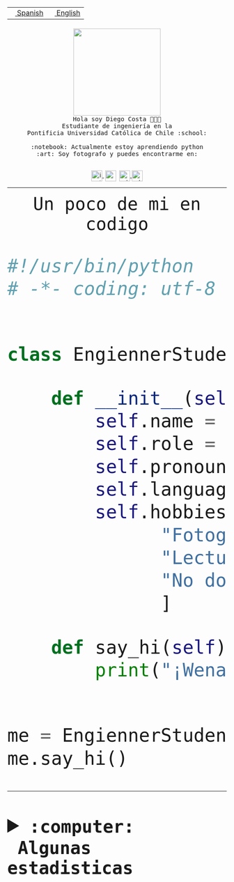 <table border="0"  align="right">
 <tr><td><a href="README.md"><img src="https://upload.wikimedia.org/wikipedia/commons/thumb/8/89/Bandera_de_Espa%C3%B1a.svg/1200px-Bandera_de_Espa%C3%B1a.svg.png" height="10"> Spanish</a></td>
 <td><a href="README.en.md"><img src="https://upload.wikimedia.org/wikipedia/commons/a/a4/Flag_of_the_United_States.svg" height="10"> English</a></td></tr>
</table><br><br><br>


<p align="center">
  <img src="https://github.com/diegocostares/diegocostares/blob/main/Images/aaa2.gif?raw=true" height="200px">
  <br><samp>
    Hola soy Diego Costa 👨🏻‍💻<br>
    Estudiante de ingeniería en la <br>
    Pontificia Universidad Católica de Chile :school:<br>
  <br>
    :notebook: Actualmente estoy aprendiendo python <br>
    :art: Soy fotografo y puedes encontrarme en: <br>
  <br></samp>
  
</p>

<p align="center">
   <a href="https://instagram.com/diegocosta_no" target="blank">
    <img 
    align="center" src="https://cdn.jsdelivr.net/npm/simple-icons@3.0.1/icons/instagram.svg" alt="instagram" height="25px" width="25px" />
  </a>
  <a style="border: 3px solid; color: white;"href="https://t.me/diegocosta_no" target="blank">
  <img
  align="center" alt="Telegram" width="25px" src="https://icons-for-free.com/iconfiles/png/512/Telegram-1324888767380505522.png" />
</a>
<a href="https://api.whatsapp.com/send?phone=56971897835&text=Hola!" target="blank">
  <img
  align="center" alt="wtsp" width="25px" src="https://img.icons8.com/pastel-glyph/2x/whatsapp--v2.png" />
</a>
<a href="https://www.linkedin.com/in/diego-costa-786249213/" target="blank">
  <img
  align="center" alt="wtsp" width="25px" src="https://img.icons8.com/metro/452/linkedin.png" />
</a>

  </a>
</p>

---


<p align="center"><font size="25"><samp>Un poco de mi en codigo</samp></front></p>


```python
#!/usr/bin/python
# -*- coding: utf-8 -*-


class EngiennerStudent:

    def __init__(self):
        self.name = "Diego Costa"
        self.role = "Estudiante"
        self.pronouns = "he/him"
        self.language_spoken = ["es_CL", "en_US"]
        self.hobbies = [
              "Fotografia",
              "Lectura",
              "No dormir",
              ]

    def say_hi(self):
        print("¡Wena mundo!")


me = EngiennerStudent()
me.say_hi()
```
---
<details>
  <summary><b><samp>:computer: &nbsp;Algunas estadisticas</samp></b></summary>
  <br/></p>

<!--START_SECTION:waka-->
![Code Time](http://img.shields.io/badge/Code%20Time-717%20hrs%2048%20mins-blue)

**Soy nocturno 🦉** 

```text
🌞 Mañana     7 commits      ░░░░░░░░░░░░░░░░░░░░░░░░░   1.22% 
🌆 Día        184 commits    ████████░░░░░░░░░░░░░░░░░   31.94% 
🌃 Tarde      232 commits    ██████████░░░░░░░░░░░░░░░   40.28% 
🌙 Noche      153 commits    ██████░░░░░░░░░░░░░░░░░░░   26.56%

```
📅 **Soy más productivo los Miércoles** 

```text
Lunes        60 commits     ██░░░░░░░░░░░░░░░░░░░░░░░   10.42% 
Martes       74 commits     ███░░░░░░░░░░░░░░░░░░░░░░   12.85% 
Miércoles    133 commits    █████░░░░░░░░░░░░░░░░░░░░   23.09% 
Jueves       72 commits     ███░░░░░░░░░░░░░░░░░░░░░░   12.5% 
Viernes      57 commits     ██░░░░░░░░░░░░░░░░░░░░░░░   9.9% 
Sábado       75 commits     ███░░░░░░░░░░░░░░░░░░░░░░   13.02% 
Domingo      105 commits    ████░░░░░░░░░░░░░░░░░░░░░   18.23%

```


📊 **Esta semana me dediqué a** 

```text
🐱‍💻 Proyectos: 
login_MP                 1 hr 51 mins        ████████████████████░░░░░   82.94% 
project-template         11 mins             ██░░░░░░░░░░░░░░░░░░░░░░░   8.46% 
app                      10 mins             ██░░░░░░░░░░░░░░░░░░░░░░░   8.12% 
Unknown Project          0 secs              ░░░░░░░░░░░░░░░░░░░░░░░░░   0.48%

```


 Last Updated on 03/11/2022 08:34:24 UTC
<!--END_SECTION:waka-->
  
  

<p align="center"> <img src="https://github-readme-stats.vercel.app/api?username=diegocostares&show_icons=true&theme=ayu-mirage" alt="abhisheknaiidu" /></p>
 
</details>
